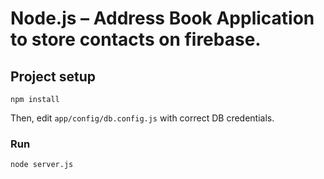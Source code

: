 # Node.js – Address Book Application to store contacts on firebase.

## Project setup
```
npm install
```

Then, edit `app/config/db.config.js` with correct DB credentials.

### Run
```
node server.js
```
